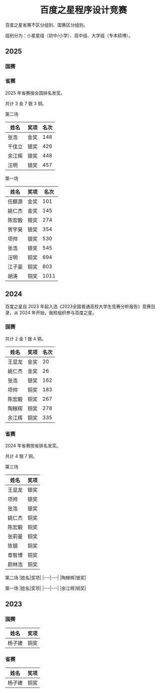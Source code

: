 <center><h1>百度之星程序设计竞赛</h1></center>

百度之星省赛不区分组别、国赛区分组别。

组别分为：小星星组（初中/小学）、高中组、大学组（专本硕博）。

## 2025

### 国赛

### 省赛

2025 年省赛按全国排名发奖。

共计 $3$ 金 $7$ 银 $3$ 铜。

第二场

|姓名|奖项|名次|
|---|---|---|
|张浩|金奖|148|
|干佳立|银奖|426|
|余江辉|银奖|448|
|汪明|银奖|457|

第一场

|姓名|奖项|名次|
|---|---|---|
|任麒源|金奖|101|
|姚仁杰|金奖|145|
|陈宏毅|银奖|274|
|贺宇昊|银奖|354|
|项帅|银奖|530|
|张浩|银奖|545|
|汪明|铜奖|694|
|江子豪|铜奖|803|
|胡涛|铜奖|1011|


## 2024
百度之星自 2023 年起入选《2023全国普通高校大学生竞赛分析报告》竞赛目录，从 2024 年开始，我校组织参与百度之星。

### 国赛
共计 $2$ 金 $1$ 银 $4$ 铜。

|姓名|奖项|名次|
|---|---|---|
|王显龙|金奖|20|
|姚仁杰|金奖|26|
|张浩|银奖|162|
|项帅|铜奖|183|
|陈宏毅|铜奖|267|
|陶稼辉|铜奖|278|
|余江辉|铜奖|335|

### 省赛

2024 年省赛按省排名发奖。

共计 $4$ 银 $7$ 铜。

第三场

|姓名|奖项|
|---|---|
|王显龙|银奖|
|项帅|银奖|
|张浩|银奖|
|姚仁杰|铜奖|
|陈宏毅|铜奖|
|张莉曼|铜奖|
|陈钢|铜奖|
|章智博|铜奖|
|颜林浩|铜奖|

第二场
|姓名|奖项|
|---|---|
|陶稼辉|银奖|

第一场
|姓名|奖项|
|---|---|
|余江辉|铜奖|

## 2023

### 国赛

|姓名|奖项|
|---|---|
|杨子建|铜奖|

### 省赛

|姓名|奖项|
|---|---|
|杨子建|铜奖|